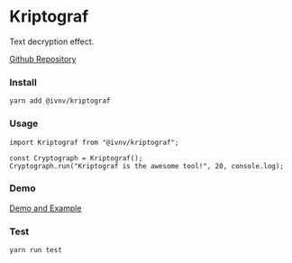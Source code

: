 # Kriptograf

Text decryption effect.

[Github Repository](https://github.com/ivulovic/kriptograf)

### Install

```
yarn add @ivnv/kriptograf
```

### Usage

```
import Kriptograf from "@ivnv/kriptograf";

const Cryptograph = Kriptograf();
Cryptograph.run("Kriptograf is the awesome tool!", 20, console.log);
```

### Demo

[Demo and Example](https://ivn.rs/craft/cryptograph)

### Test

```
yarn run test
```
